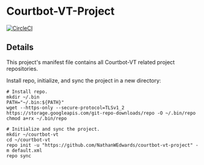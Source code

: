 # Courtbot-VT-Project
[![CircleCI](https://dl.circleci.com/status-badge/img/gh/NathanWEdwards/courtbot-vt-project/tree/test.svg?style=shield)](https://dl.circleci.com/status-badge/redirect/gh/NathanWEdwards/courtbot-vt-project/tree/test)
## Details
This project's manifest file contains all Courtbot-VT related project repositories.

Install repo, initialize, and sync the project in a new directory:
```
# Install repo.
mkdir ~/.bin
PATH="~/.bin:${PATH}"
wget --https-only --secure-protocol=TLSv1_2 https://storage.googleapis.com/git-repo-downloads/repo -O ~/.bin/repo
chmod a+rx ~/.bin/repo

# Initialize and sync the project.
mkdir ~/courtbot-vt
cd ~/courtbot-vt
repo init -u "https://github.com/NathanWEdwards/courtbot-vt-project" -m default.xml
repo sync
```